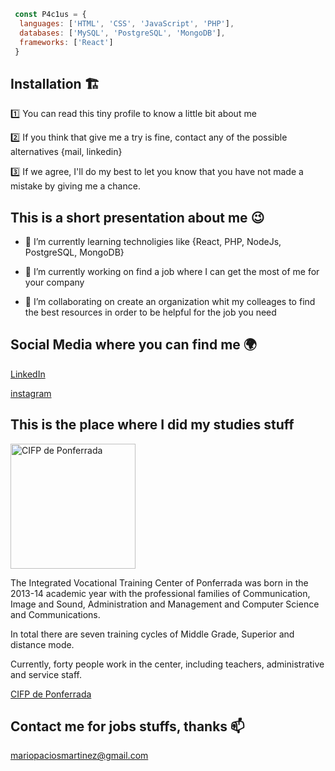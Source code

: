 <!-- ![Logo](https://mpmfirst.com/assets/img/logo.png) -->

```js
 const P4c1us = {
  languages: ['HTML', 'CSS', 'JavaScript', 'PHP'],
  databases: ['MySQL', 'PostgreSQL', 'MongoDB'],
  frameworks: ['React']
 }
```

## Installation 🏗

1️⃣ You can read this tiny profile to know a little bit about me

2️⃣ If you think that give me a try is fine, contact any of the possible alternatives {mail, linkedin}

3️⃣ If we agree, I'll do my best to let you know that you have not made a mistake by giving me a chance.

## This is a short presentation about me 😉

- 🌱 I’m currently learning technoligies like {React, PHP, NodeJs, PostgreSQL, MongoDB}

- 🔭 I’m currently working on find a job where I can get the most of me for your company

- 👯 I’m collaborating on create an organization whit my colleages to find the best resources in order to be helpful for the job you need

## Social Media where you can find me 🌍

[LinkedIn](https://www.linkedin.com/feed/)

[instagram](https://www.instagram.com/mariopaciosmartinez/)

## This is the place where I did my studies stuff

<img src="http://programa.cifpponferrada.es/132x60xrojo1.png.pagespeed.ic.swH90I-xXx.png" alt="CIFP de Ponferrada" width="200"/>

The Integrated Vocational Training Center of Ponferrada was born in the 2013-14 academic year with the professional families of Communication, Image and Sound, Administration and Management and Computer Science and Communications. 
 
In total there are seven training cycles of Middle Grade, Superior and distance mode.
 
Currently, forty people work in the center, including teachers, administrative and service staff.

[CIFP de Ponferrada](http://cifpponferrada.centros.educa.jcyl.es/sitio/)

## Contact me for jobs stuffs, thanks 📫

[mariopaciosmartinez@gmail.com](mailto:mariopaciosmartinez@gmail.com)
